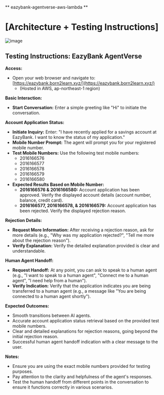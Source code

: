 ** eazybank-agentverse-aws-lambda **
# [Architecture + Testing Instructions]
![image](https://github.com/user-attachments/assets/3a7b43ba-081d-42f8-b5e5-30b8e7fcffbd)

## Testing Instructions: EazyBank AgentVerse

**Access:**

*   Open your web browser and navigate to: [https://eazybank.born2learn.xyz/](https://eazybank.born2learn.xyz/)
    *   (Hosted in AWS, ap-northeast-1 region)

**Basic Interaction:**

*   **Start Conversation:** Enter a simple greeting like "Hi" to initiate the conversation.

**Account Application Status:**

*   **Initiate Inquiry:** Enter: "I have recently applied for a savings account at EazyBank. I want to know the status of my application."
*   **Mobile Number Prompt:** The agent will prompt you for your registered mobile number.
*   **Test Mobile Numbers:** Use the following test mobile numbers:
    *   2016166576
    *   2016166577
    *   2016166578
    *   2016166579
    *   2016166580
*   **Expected Results Based on Mobile Number:**
    *   **2016166576 & 2016166580:** Account application has been approved. Verify the displayed account details (account number, balance, credit card).
    *   **2016166577, 2016166578, & 2016166579:** Account application has been rejected. Verify the displayed rejection reason.

**Rejection Details:**

*   **Request More Information:** After receiving a rejection reason, ask for more details (e.g., "Why was my application rejected?", "Tell me more about the rejection reason").
*   **Verify Explanation:** Verify the detailed explanation provided is clear and understandable.

**Human Agent Handoff:**

*   **Request Handoff:** At any point, you can ask to speak to a human agent (e.g., "I want to speak to a human agent", "Connect me to a human agent", "I need help from a human").
*   **Verify Indication:** Verify that the application indicates you are being transferred to a human agent (e.g., a message like "You are being connected to a human agent shortly").

**Expected Outcomes:**

*   Smooth transitions between AI agents.
*   Accurate account application status retrieval based on the provided test mobile numbers.
*   Clear and detailed explanations for rejection reasons, going beyond the initial rejection reason.
*   Successful human agent handoff indication with a clear message to the user.

**Notes:**

*   Ensure you are using the exact mobile numbers provided for testing purposes.
*   Pay attention to the clarity and helpfulness of the agent's responses.
*   Test the human handoff from different points in the conversation to ensure it functions correctly in various scenarios.
